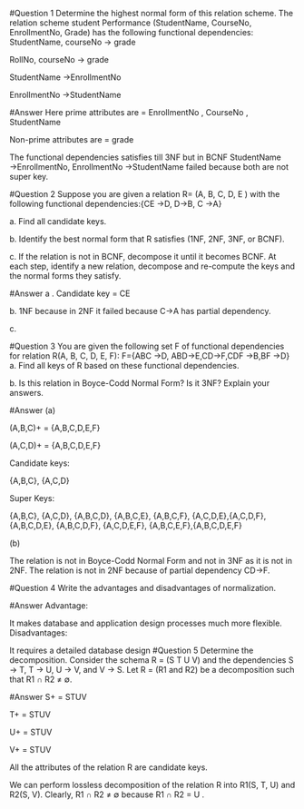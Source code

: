 #Question 1
Determine the highest normal form of this relation scheme. The relation scheme student Performance (StudentName, CourseNo, EnrollmentNo, Grade) has the following functional dependencies:
StudentName, courseNo → grade

RollNo, courseNo → grade

StudentName →EnrollmentNo

EnrollmentNo →StudentName

#Answer
Here prime attributes are = EnrollmentNo , CourseNo , StudentName

Non-prime attributes are = grade

The functional dependencies satisfies till 3NF but in BCNF StudentName →EnrollmentNo, EnrollmentNo →StudentName failed because both are not super key.

#Question 2
Suppose you are given a relation R= (A, B, C, D, E ) with the following functional dependencies:{CE →D, D→B, C →A}

a. Find all candidate keys.

b. Identify the best normal form that R satisfies (1NF, 2NF, 3NF, or BCNF).

c. If the relation is not in BCNF, decompose it until it becomes BCNF. At each step, identify a new relation, decompose and re-compute the keys and the normal forms they satisfy.

#Answer
a . Candidate key = CE

b. 1NF because in 2NF it failed because C->A has partial dependency.

c.

#Question 3
You are given the following set F of functional dependencies for relation R(A, B, C, D, E, F): F={ABC →D, ABD→E,CD→F,CDF →B,BF →D} a. Find all keys of R based on these functional dependencies.

b. Is this relation in Boyce-Codd Normal Form? Is it 3NF? Explain your answers.

#Answer
(a)

(A,B,C)+ = {A,B,C,D,E,F}

(A,C,D)+ = {A,B,C,D,E,F}

Candidate keys:

{A,B,C}, {A,C,D}

Super Keys:

{A,B,C}, {A,C,D}, {A,B,C,D}, {A,B,C,E}, {A,B,C,F}, {A,C,D,E},{A,C,D,F}, {A,B,C,D,E}, {A,B,C,D,F}, {A,C,D,E,F}, {A,B,C,E,F},{A,B,C,D,E,F}

(b)

The relation is not in Boyce-Codd Normal Form and not in 3NF as it is not in 2NF. The relation is not in 2NF because of partial dependency CD→F.

#Question 4
Write the advantages and disadvantages of normalization.

#Answer
Advantage:

It makes database and application design processes much more flexible.
Disadvantages:

It requires a detailed database design
#Question 5
Determine the decomposition. Consider the schema R = (S T U V) and the dependencies S → T, T → U, U → V, and V → S. Let R = (R1 and R2) be a decomposition such that R1 ∩ R2 ≠ ∅.

#Answer
S+ = STUV

T+ = STUV

U+ = STUV

V+ = STUV

All the attributes of the relation R are candidate keys.

We can perform lossless decomposition of the relation R into R1(S, T, U) and R2(S, V). Clearly, R1 ∩ R2 ≠ ∅ because R1 ∩ R2 = U .